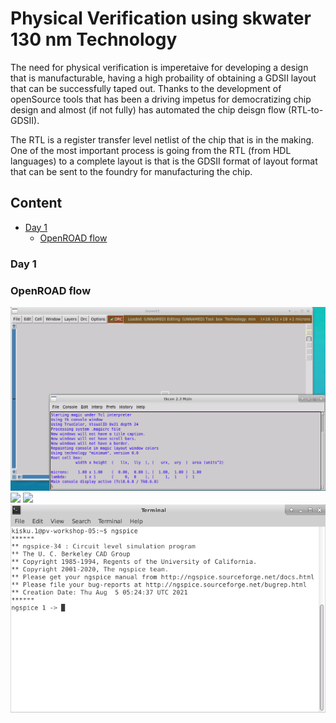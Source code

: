 # Physical Verification using skwater 130 nm Technology

The need for physical verification is imperetaive for developing a design that is manufacturable, having a high probaility of obtaining a GDSII layout that can be successfully taped out. Thanks to the development of openSource tools that has been a driving impetus for democratizing chip design and almost (if not fully) has automated the chip deisgn flow (RTL-to-GDSII).

The RTL is a register transfer level netlist of the chip that is in the making. One of the most important process is going from the RTL (from HDL languages) to a complete layout is that is the GDSII format of layout format that can be sent to the foundry for manufacturing the chip.  

## Content
  - [Day 1](###day-1)
    - [OpenROAD flow](###openroad-flow)

### Day 1 
### OpenROAD flow

 <img src="images/1magic.png">
 <img src="images/2xschem.png">
 <img src="images/3netgen.png">
 <img src="images/4ngspice.png">
